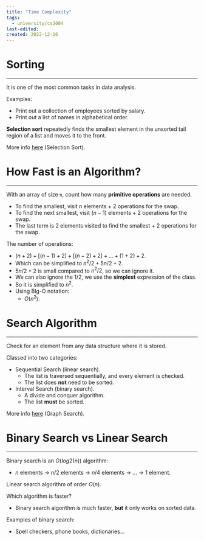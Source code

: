 ```yaml
---
title: "Time Complexity"
tags:
  - university/cs2004
last-edited:
created: 2022-12-16
---
```

# Sorting
---
It is one of the most common tasks in data analysis.

Examples:
- Print out a collection of employees sorted by salary.
- Print out a list of names in alphabetical order.

**Selection sort** repeatedly finds the smallest element in the unsorted tail region of a list and moves it to the front.

More info [here](notes/university/selection-sort.md) (Selection Sort).

# How Fast is an Algorithm?
---
With an array of size `n`, count how many **primitive operations** are needed.

- To find the smallest, visit $n$ elements + 2 operations for the swap.
- To find the next smallest, visit $(n-1)$ elements + 2 operations for the swap.
- The  last term is 2 elements visited to find the smallest + 2 operations for the swap.

The number of operations:
- $(n+2) + [(n-1) + 2] + [(n-2) + 2] + ... + (1+2) + 2$.
- Which can be simplified to $n^2/2 + 5n/2 + 2$.
- $5n/2 + 2$ is small compared to $n^2/2$, so we can ignore it.
- We can also ignore the $1/2$, we use the **simplest** expression of the class.
- So it is simplified to $n^2$.
- Using Big-O notation:
    - $O(n^2)$.

# Search Algorithm
---
Check for an element from any data structure where it is stored.

Classed into two categories:
- Sequential Search (linear search).
    - The list is traversed sequentially, and every element is checked.
    - The list does **not** need to be sorted.
- Interval Search (binary search).
    - A divide and conquer algorithm.
    - The list **must** be sorted.

More info [here](notes/general/graphs.md) (Graph Search).

# Binary Search vs Linear Search
---
Binary search is an $O(log2(n))$ algorithm:
- $n$ elements -> $n/2$ elements -> $n/4$ elements -> ... -> 1 element.

Linear search algorithm of order $O(n)$.

Which algorithm is faster?
- Binary search algorithm is much faster, **but** it only works on sorted data.

Examples of binary search:
- Spell checkers, phone books, dictionaries...